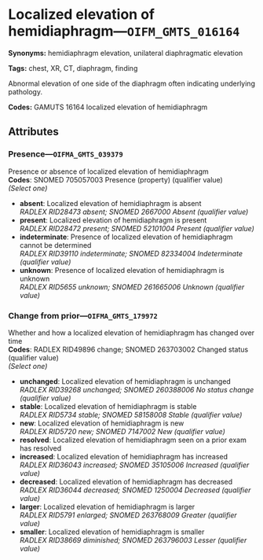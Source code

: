 # Localized elevation of hemidiaphragm—`OIFM_GMTS_016164`

**Synonyms:** hemidiaphragm elevation, unilateral diaphragmatic elevation

**Tags:** chest, XR, CT, diaphragm, finding

Abnormal elevation of one side of the diaphragm often indicating underlying pathology.

**Codes:** GAMUTS 16164 localized elevation of hemidiaphragm

## Attributes

### Presence—`OIFMA_GMTS_039379`

Presence or absence of localized elevation of hemidiaphragm  
**Codes**: SNOMED 705057003 Presence (property) (qualifier value)  
*(Select one)*

- **absent**: Localized elevation of hemidiaphragm is absent  
_RADLEX RID28473 absent; SNOMED 2667000 Absent (qualifier value)_
- **present**: Localized elevation of hemidiaphragm is present  
_RADLEX RID28472 present; SNOMED 52101004 Present (qualifier value)_
- **indeterminate**: Presence of localized elevation of hemidiaphragm cannot be determined  
_RADLEX RID39110 indeterminate; SNOMED 82334004 Indeterminate (qualifier value)_
- **unknown**: Presence of localized elevation of hemidiaphragm is unknown  
_RADLEX RID5655 unknown; SNOMED 261665006 Unknown (qualifier value)_

### Change from prior—`OIFMA_GMTS_179972`

Whether and how a localized elevation of hemidiaphragm has changed over time  
**Codes**: RADLEX RID49896 change; SNOMED 263703002 Changed status (qualifier value)  
*(Select one)*

- **unchanged**: Localized elevation of hemidiaphragm is unchanged  
_RADLEX RID39268 unchanged; SNOMED 260388006 No status change (qualifier value)_
- **stable**: Localized elevation of hemidiaphragm is stable  
_RADLEX RID5734 stable; SNOMED 58158008 Stable (qualifier value)_
- **new**: Localized elevation of hemidiaphragm is new  
_RADLEX RID5720 new; SNOMED 7147002 New (qualifier value)_
- **resolved**: Localized elevation of hemidiaphragm seen on a prior exam has resolved  
- **increased**: Localized elevation of hemidiaphragm has increased  
_RADLEX RID36043 increased; SNOMED 35105006 Increased (qualifier value)_
- **decreased**: Localized elevation of hemidiaphragm has decreased  
_RADLEX RID36044 decreased; SNOMED 1250004 Decreased (qualifier value)_
- **larger**: Localized elevation of hemidiaphragm is larger  
_RADLEX RID5791 enlarged; SNOMED 263768009 Greater (qualifier value)_
- **smaller**: Localized elevation of hemidiaphragm is smaller  
_RADLEX RID38669 diminished; SNOMED 263796003 Lesser (qualifier value)_